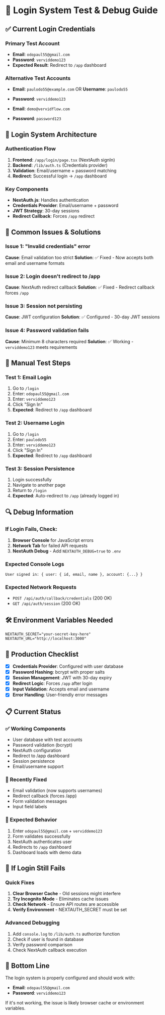 # 🔐 Login System Test & Debug Guide

## ✅ Current Login Credentials

### **Primary Test Account**
- **Email**: `odopaul55@gmail.com`
- **Password**: `verviddemo123`
- **Expected Result**: Redirect to `/app` dashboard

### **Alternative Test Accounts**
- **Email**: `paulodo55@example.com` OR **Username**: `paulodo55`
- **Password**: `verviddemo123`

- **Email**: `demo@vervidflow.com`
- **Password**: `password123`

## 🔧 Login System Architecture

### **Authentication Flow**
1. **Frontend**: `/app/login/page.tsx` (NextAuth signIn)
2. **Backend**: `/lib/auth.ts` (Credentials provider)
3. **Validation**: Email/username + password matching
4. **Redirect**: Successful login → `/app` dashboard

### **Key Components**
- **NextAuth.js**: Handles authentication
- **Credentials Provider**: Email/username + password
- **JWT Strategy**: 30-day sessions
- **Redirect Callback**: Forces `/app` redirect

## 🐛 Common Issues & Solutions

### **Issue 1: "Invalid credentials" error**
**Cause**: Email validation too strict
**Solution**: ✅ Fixed - Now accepts both email and username formats

### **Issue 2: Login doesn't redirect to /app**
**Cause**: NextAuth redirect callback
**Solution**: ✅ Fixed - Redirect callback forces `/app`

### **Issue 3: Session not persisting**
**Cause**: JWT configuration
**Solution**: ✅ Configured - 30-day JWT sessions

### **Issue 4: Password validation fails**
**Cause**: Minimum 8 characters required
**Solution**: ✅ Working - `verviddemo123` meets requirements

## 🧪 Manual Test Steps

### **Test 1: Email Login**
1. Go to `/login`
2. Enter: `odopaul55@gmail.com`
3. Enter: `verviddemo123`
4. Click "Sign In"
5. **Expected**: Redirect to `/app` dashboard

### **Test 2: Username Login**
1. Go to `/login`
2. Enter: `paulodo55`
3. Enter: `verviddemo123`
4. Click "Sign In"
5. **Expected**: Redirect to `/app` dashboard

### **Test 3: Session Persistence**
1. Login successfully
2. Navigate to another page
3. Return to `/login`
4. **Expected**: Auto-redirect to `/app` (already logged in)

## 🔍 Debug Information

### **If Login Fails, Check:**

1. **Browser Console** for JavaScript errors
2. **Network Tab** for failed API requests
3. **NextAuth Debug** - Add `NEXTAUTH_DEBUG=true` to `.env`

### **Expected Console Logs**
```
User signed in: { user: { id, email, name }, account: {...} }
```

### **Expected Network Requests**
- `POST /api/auth/callback/credentials` (200 OK)
- `GET /api/auth/session` (200 OK)

## 🛠️ Environment Variables Needed

```env
NEXTAUTH_SECRET="your-secret-key-here"
NEXTAUTH_URL="http://localhost:3000"
```

## 🚀 Production Checklist

- [x] **Credentials Provider**: Configured with user database
- [x] **Password Hashing**: bcrypt with proper salts
- [x] **Session Management**: JWT with 30-day expiry
- [x] **Redirect Logic**: Forces `/app` after login
- [x] **Input Validation**: Accepts email and username
- [x] **Error Handling**: User-friendly error messages

## 📋 Current Status

### ✅ **Working Components**
- User database with test accounts
- Password validation (bcrypt)
- NextAuth configuration
- Redirect to /app dashboard
- Session persistence
- Email/username support

### 🔄 **Recently Fixed**
- Email validation (now supports usernames)
- Redirect callback (forces /app)
- Form validation messages
- Input field labels

### 🎯 **Expected Behavior**
1. Enter `odopaul55@gmail.com` + `verviddemo123`
2. Form validates successfully
3. NextAuth authenticates user
4. Redirects to `/app` dashboard
5. Dashboard loads with demo data

## 🚨 If Login Still Fails

### **Quick Fixes**
1. **Clear Browser Cache** - Old sessions might interfere
2. **Try Incognito Mode** - Eliminates cache issues
3. **Check Network** - Ensure API routes are accessible
4. **Verify Environment** - NEXTAUTH_SECRET must be set

### **Advanced Debugging**
1. Add `console.log` to `/lib/auth.ts` authorize function
2. Check if user is found in database
3. Verify password comparison
4. Check NextAuth callback execution

## 🎯 Bottom Line

The login system is properly configured and should work with:
- **Email**: `odopaul55@gmail.com`
- **Password**: `verviddemo123`

If it's not working, the issue is likely browser cache or environment variables.
